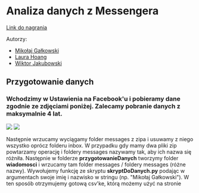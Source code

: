 # Analiza danych z Messengera

[Link do nagrania](https://www.youtube.com/watch?v=dItPH6t5Xtc)

Autorzy:

- [Mikołaj Gałkowski](https://github.com/galkowskim)
- [Laura Hoang](https://github.com/hoanganhlinh)
- [Wiktor Jakubowski](https://github.com/WJakubowsk)



## Przygotowanie danych

### Wchodzimy w Ustawienia na Facebook'u i pobieramy dane zgodnie ze zdjęciami poniżej. Zalecamy pobranie danych z maksymalnie 4 lat.

![](zdjecia/z1.jpg)
![](zdjecia/z2.jpg)

Następnie wrzucamy wyciągamy folder messages z zipa i usuwamy z niego wszystko oprócz folderu inbox. W przypadku gdy mamy dwa pliki 
zip powtarzamy operację i foldery messages nazywamy tak, aby ich nazwa się różniła. Następnie w folderze **przygotowanieDanych** tworzymy 
folder **wiadomosci** i wrzucamy tam folder messages / foldery messages (różne nazwy). Wywołujemy funkcję ze skryptu **skryptDoDanych.py**
podając w argumentach swoje imię i nazwisko w stringu (np. "Mikołaj Gałkowski"). W ten sposób otrzymujemy gotową csv'ke, którą możemy użyć
na stronie []()